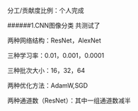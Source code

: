 分工/贡献度比例：个人完成

######1.CNN图像分类
共测试了  

两种网络结构：ResNet，AlexNet  

三种学习率：0.01，0.001，0.0001  

三种批次大小：16，32，64  

两种优化方法：AdamW,SGD  

两种通道数（ResNet）：其中一组通道数减半
